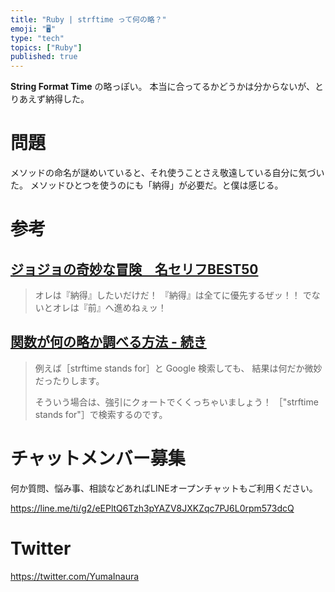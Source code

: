 ```yaml
---
title: "Ruby | strftime って何の略？"
emoji: "🖥"
type: "tech"
topics: ["Ruby"]
published: true
---
```


**String Format Time** の略っぽい。
本当に合ってるかどうかは分からないが、とりあえず納得した。

# 問題

メソッドの命名が謎めいていると、それ使うことさえ敬遠している自分に気づいた。
メソッドひとつを使うのにも「納得」が必要だ。と僕は感じる。

# 参考

## [ジョジョの奇妙な冒険　名セリフBEST50](http://kajipon.sakura.ne.jp/art/jojo-meigen.html)

>オレは『納得』したいだけだ！
>『納得』は全てに優先するぜッ！！
>でないとオレは『前』へ進めねぇッ！

## [関数が何の略か調べる方法 - 続き](http://progengresearch.blog.fc2.com/blog-entry-4.html)

>例えば［strftime stands for］と Google 検索しても、
>結果は何だか微妙だったりします。
>
>そういう場合は、強引にクォートでくくっちゃいましょう！
>［"strftime stands for"］で検索するのです。










<!-- Update From Qiita API -->

# チャットメンバー募集


何か質問、悩み事、相談などあればLINEオープンチャットもご利用ください。

https://line.me/ti/g2/eEPltQ6Tzh3pYAZV8JXKZqc7PJ6L0rpm573dcQ





# Twitter


https://twitter.com/YumaInaura


<!-- Update From Qiita API -->


